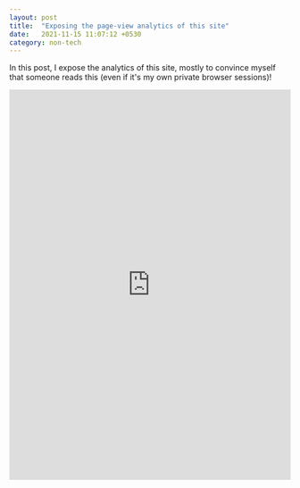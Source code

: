 ```yaml
---
layout: post
title:  "Exposing the page-view analytics of this site"
date:   2021-11-15 11:07:12 +0530
category: non-tech
---
```


In this post, I expose the analytics of this site, mostly to convince myself that someone reads this (even if it's my own private browser sessions)!
<iframe width="100%" height="700" src="https://datastudio.google.com/embed/reporting/7f7b943a-c3a6-401e-9613-8f78b452befc/page/1jWfC" frameborder="0" style="border:0" allowfullscreen></iframe>
